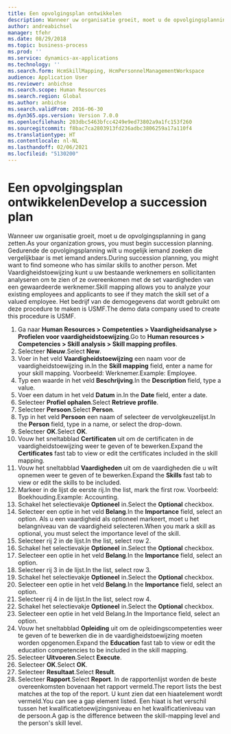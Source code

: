 ```yaml
---
title: Een opvolgingsplan ontwikkelen
description: Wanneer uw organisatie groeit, moet u de opvolgingsplanning in gang zetten.
author: andreabichsel
manager: tfehr
ms.date: 08/29/2018
ms.topic: business-process
ms.prod: ''
ms.service: dynamics-ax-applications
ms.technology: ''
ms.search.form: HcmSkillMapping, HcmPersonnelManagementWorkspace
audience: Application User
ms.reviewer: anbichse
ms.search.scope: Human Resources
ms.search.region: Global
ms.author: anbichse
ms.search.validFrom: 2016-06-30
ms.dyn365.ops.version: Version 7.0.0
ms.openlocfilehash: 203dbc5463bfcc4249e9ed73802a9a1fc153f260
ms.sourcegitcommit: f8bac7ca2803913fd236adbc3806259a17a110f4
ms.translationtype: HT
ms.contentlocale: nl-NL
ms.lasthandoff: 02/06/2021
ms.locfileid: "5130200"
---
```

# <a name="develop-a-succession-plan"></a><span data-ttu-id="ed62b-103">Een opvolgingsplan ontwikkelen</span><span class="sxs-lookup"><span data-stu-id="ed62b-103">Develop a succession plan</span></span>

<span data-ttu-id="ed62b-104">Wanneer uw organisatie groeit, moet u de opvolgingsplanning in gang zetten.</span><span class="sxs-lookup"><span data-stu-id="ed62b-104">As your organization grows, you must begin succession planning.</span></span> <span data-ttu-id="ed62b-105">Gedurende de opvolgingsplanning wilt u mogelijk iemand zoeken die vergelijkbaar is met iemand anders.</span><span class="sxs-lookup"><span data-stu-id="ed62b-105">During succession planning, you might want to find someone who has similar skills to another person.</span></span> <span data-ttu-id="ed62b-106">Met Vaardigheidstoewijzing kunt u uw bestaande werknemers en sollicitanten analyseren om te zien of ze overeenkomen met de set vaardigheden van een gewaardeerde werknemer.</span><span class="sxs-lookup"><span data-stu-id="ed62b-106">Skill mapping allows you to analyze your existing employees and applicants to see if they match the skill set of a valued employee.</span></span> <span data-ttu-id="ed62b-107">Het bedrijf van de demogegevens dat wordt gebruikt om deze procedure te maken is USMF.</span><span class="sxs-lookup"><span data-stu-id="ed62b-107">The demo data company used to create this procedure is USMF.</span></span>

1. <span data-ttu-id="ed62b-108">Ga naar **Human Resources > Competenties > Vaardigheidsanalyse > Profielen voor vaardigheidstoewijzing**.</span><span class="sxs-lookup"><span data-stu-id="ed62b-108">Go to **Human resources > Competencies > Skill analysis > Skill mapping profiles**.</span></span>
2. <span data-ttu-id="ed62b-109">Selecteer **Nieuw**.</span><span class="sxs-lookup"><span data-stu-id="ed62b-109">Select **New**.</span></span>
3. <span data-ttu-id="ed62b-110">Voer in het veld **Vaardigheidstoewijzing** een naam voor de vaardigheidstoewijzing in.</span><span class="sxs-lookup"><span data-stu-id="ed62b-110">In the **Skill mapping** field, enter a name for your skill mapping.</span></span> <span data-ttu-id="ed62b-111">Voorbeeld: Werknemer.</span><span class="sxs-lookup"><span data-stu-id="ed62b-111">Example: Employee.</span></span>
4. <span data-ttu-id="ed62b-112">Typ een waarde in het veld **Beschrijving**.</span><span class="sxs-lookup"><span data-stu-id="ed62b-112">In the **Description** field, type a value.</span></span>
5. <span data-ttu-id="ed62b-113">Voer een datum in het veld **Datum** in.</span><span class="sxs-lookup"><span data-stu-id="ed62b-113">In the **Date** field, enter a date.</span></span>
6. <span data-ttu-id="ed62b-114">Selecteer **Profiel ophalen**.</span><span class="sxs-lookup"><span data-stu-id="ed62b-114">Select **Retrieve profile**.</span></span>
7. <span data-ttu-id="ed62b-115">Selecteer **Persoon**.</span><span class="sxs-lookup"><span data-stu-id="ed62b-115">Select **Person**.</span></span>
8. <span data-ttu-id="ed62b-116">Typ in het veld **Persoon** een naam of selecteer de vervolgkeuzelijst.</span><span class="sxs-lookup"><span data-stu-id="ed62b-116">In the **Person** field, type in a name, or select the drop-down.</span></span>
9. <span data-ttu-id="ed62b-117">Selecteer **OK**.</span><span class="sxs-lookup"><span data-stu-id="ed62b-117">Select **OK**.</span></span>
10. <span data-ttu-id="ed62b-118">Vouw het sneltabblad **Certificaten** uit om de certificaten in de vaardigheidstoewijzing weer te geven of te bewerken.</span><span class="sxs-lookup"><span data-stu-id="ed62b-118">Expand the **Certificates** fast tab to view or edit the certificates included in the skill mapping.</span></span>
11. <span data-ttu-id="ed62b-119">Vouw het sneltabblad **Vaardigheden** uit om de vaardigheden die u wilt opnemen weer te geven of te bewerken.</span><span class="sxs-lookup"><span data-stu-id="ed62b-119">Expand the **Skills** fast tab to view or edit the skills to be included.</span></span>
12. <span data-ttu-id="ed62b-120">Markeer in de lijst de eerste rij.</span><span class="sxs-lookup"><span data-stu-id="ed62b-120">In the list, mark the first row.</span></span> <span data-ttu-id="ed62b-121">Voorbeeld: Boekhouding.</span><span class="sxs-lookup"><span data-stu-id="ed62b-121">Example:  Accounting.</span></span>
13. <span data-ttu-id="ed62b-122">Schakel het selectievakje **Optioneel** in.</span><span class="sxs-lookup"><span data-stu-id="ed62b-122">Select the **Optional** checkbox.</span></span>
14. <span data-ttu-id="ed62b-123">Selecteer een optie in het veld **Belang**.</span><span class="sxs-lookup"><span data-stu-id="ed62b-123">In the **Importance** field, select an option.</span></span> <span data-ttu-id="ed62b-124">Als u een vaardigheid als optioneel markeert, moet u het belangniveau van de vaardigheid selecteren.</span><span class="sxs-lookup"><span data-stu-id="ed62b-124">When you mark a skill as optional, you must select the importance level of the skill.</span></span>  
15. <span data-ttu-id="ed62b-125">Selecteer rij 2 in de lijst.</span><span class="sxs-lookup"><span data-stu-id="ed62b-125">In the list, select row 2.</span></span>
16. <span data-ttu-id="ed62b-126">Schakel het selectievakje **Optioneel** in.</span><span class="sxs-lookup"><span data-stu-id="ed62b-126">Select the **Optional** checkbox.</span></span>
17. <span data-ttu-id="ed62b-127">Selecteer een optie in het veld **Belang**.</span><span class="sxs-lookup"><span data-stu-id="ed62b-127">In the **Importance** field, select an option.</span></span>
18. <span data-ttu-id="ed62b-128">Selecteer rij 3 in de lijst.</span><span class="sxs-lookup"><span data-stu-id="ed62b-128">In the list, select row 3.</span></span>
19. <span data-ttu-id="ed62b-129">Schakel het selectievakje **Optioneel** in.</span><span class="sxs-lookup"><span data-stu-id="ed62b-129">Select the **Optional** checkbox.</span></span>
20. <span data-ttu-id="ed62b-130">Selecteer een optie in het veld **Belang**.</span><span class="sxs-lookup"><span data-stu-id="ed62b-130">In the **Importance** field, select an option.</span></span>
21. <span data-ttu-id="ed62b-131">Selecteer rij 4 in de lijst.</span><span class="sxs-lookup"><span data-stu-id="ed62b-131">In the list, select row 4.</span></span>
22. <span data-ttu-id="ed62b-132">Schakel het selectievakje **Optioneel** in.</span><span class="sxs-lookup"><span data-stu-id="ed62b-132">Select the **Optional** checkbox.</span></span>
23. <span data-ttu-id="ed62b-133">Selecteer een optie in het veld Belang.</span><span class="sxs-lookup"><span data-stu-id="ed62b-133">In the Importance field, select an option.</span></span>
24. <span data-ttu-id="ed62b-134">Vouw het sneltabblad **Opleiding** uit om de opleidingscompetenties weer te geven of te bewerken die in de vaardigheidstoewijzing moeten worden opgenomen.</span><span class="sxs-lookup"><span data-stu-id="ed62b-134">Expand the **Education** fast tab to view or edit the education competencies to be included in the skill mapping.</span></span>
25. <span data-ttu-id="ed62b-135">Selecteer **Uitvoeren**.</span><span class="sxs-lookup"><span data-stu-id="ed62b-135">Select **Execute**.</span></span>
26. <span data-ttu-id="ed62b-136">Selecteer **OK**.</span><span class="sxs-lookup"><span data-stu-id="ed62b-136">Select **OK**.</span></span>
27. <span data-ttu-id="ed62b-137">Selecteer **Resultaat**.</span><span class="sxs-lookup"><span data-stu-id="ed62b-137">Select **Result**.</span></span>
28. <span data-ttu-id="ed62b-138">Selecteer **Rapport**.</span><span class="sxs-lookup"><span data-stu-id="ed62b-138">Select **Report**.</span></span> <span data-ttu-id="ed62b-139">In de rapportenlijst worden de beste overeenkomsten bovenaan het rapport vermeld.</span><span class="sxs-lookup"><span data-stu-id="ed62b-139">The report lists the best matches at the top of the report.</span></span> <span data-ttu-id="ed62b-140">U kunt zien dat een hiaatelement wordt vermeld.</span><span class="sxs-lookup"><span data-stu-id="ed62b-140">You can see a gap element listed.</span></span> <span data-ttu-id="ed62b-141">Een hiaat is het verschil tussen het kwalificatietoewijzingsniveau en het kwalificatieniveau van de persoon.</span><span class="sxs-lookup"><span data-stu-id="ed62b-141">A gap is the difference between the skill-mapping level and the person's skill level.</span></span>  

